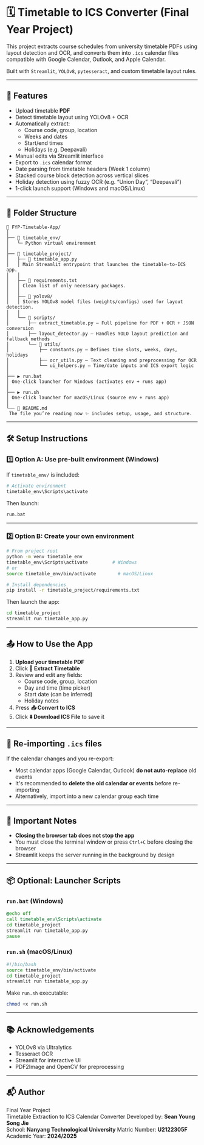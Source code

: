 
# 🗓️ Timetable to ICS Converter (Final Year Project)

This project extracts course schedules from university timetable PDFs using layout detection and OCR, and converts them into `.ics` calendar files compatible with Google Calendar, Outlook, and Apple Calendar.

Built with `Streamlit`, `YOLOv8`, `pytesseract`, and custom timetable layout rules.

---

## 🚀 Features

- Upload timetable **PDF**
- Detect timetable layout using YOLOv8 + OCR
- Automatically extract:
  - Course code, group, location
  - Weeks and dates
  - Start/end times
  - Holidays (e.g. Deepavali)
- Manual edits via Streamlit interface
- Export to `.ics` calendar format
- Date parsing from timetable headers (Week 1 column)
- Stacked course block detection across vertical slices
- Holiday detection using fuzzy OCR (e.g. “Union Day”, “Deepavali”)
- 1-click launch support (Windows and macOS/Linux)

---

## 🧱 Folder Structure
```
📁 FYP-Timetable-App/
│
├── 📁 timetable_env/ 
│   └─ Python virtual environment
│
├── 📁 timetable_project/  
│   ├── 🧠 timetable_app.py  
│   │ Main Streamlit entrypoint that launches the timetable-to-ICS app.
│   │
│   ├── 📄 requirements.txt  
│   │ Clean list of only necessary packages.
│   │
│   ├── 📁 yolov8/  
│   │ Stores YOLOv8 model files (weights/configs) used for layout detection.
│   │
│   └── 📁 scripts/  
│       ├── extract_timetable.py – Full pipeline for PDF + OCR + JSON conversion  
│       ├── layout_detector.py – Handles YOLO layout prediction and fallback methods  
│       └── 📁 utils/  
│           ├── constants.py – Defines time slots, weeks, days, holidays  
│           ├── ocr_utils.py – Text cleaning and preprocessing for OCR  
│           └── ui_helpers.py – Time/date inputs and ICS export logic
│
├── ▶️ run.bat  
│ One-click launcher for Windows (activates env + runs app)
│
├── ▶️ run.sh  
│ One-click launcher for macOS/Linux (source env + runs app)
│
└── 📘 README.md  
 The file you’re reading now ✨ includes setup, usage, and structure.
```
---

## 🛠️ Setup Instructions

### 1️⃣ Option A: Use pre-built environment (Windows)

If `timetable_env/` is included:

```bash
# Activate environment
timetable_env\Scripts\activate
```

Then launch:

```bash
run.bat
```

---

### 2️⃣ Option B: Create your own environment

```bash
# From project root
python -m venv timetable_env
timetable_env\Scripts\activate         # Windows
# or
source timetable_env/bin/activate        # macOS/Linux

# Install dependencies
pip install -r timetable_project/requirements.txt
```

Then launch the app:

```bash
cd timetable_project
streamlit run timetable_app.py
```

---

## 📤 How to Use the App

1. **Upload your timetable PDF**
2. Click **🧠 Extract Timetable**
3. Review and edit any fields:
   - Course code, group, location
   - Day and time (time picker)
   - Start date (can be inferred)
   - Holiday notes
4. Press **📥 Convert to ICS**
5. Click **⬇️ Download ICS File** to save it

---

## 🔁 Re-importing `.ics` files

If the calendar changes and you re-export:

- Most calendar apps (Google Calendar, Outlook) **do not auto-replace** old events
- It's recommended to **delete the old calendar or events** before re-importing
- Alternatively, import into a new calendar group each time

---

## 🛑 Important Notes

- **Closing the browser tab does not stop the app**
- You must close the terminal window or press `Ctrl+C` before closing the browser
- Streamlit keeps the server running in the background by design

---

## 📦 Optional: Launcher Scripts

### `run.bat` (Windows)

```bat
@echo off
call timetable_env\Scripts\activate
cd timetable_project
streamlit run timetable_app.py
pause
```

### `run.sh` (macOS/Linux)

```bash
#!/bin/bash
source timetable_env/bin/activate
cd timetable_project
streamlit run timetable_app.py
```

Make `run.sh` executable:

```bash
chmod +x run.sh
```

---

## 📚 Acknowledgements

- YOLOv8 via Ultralytics
- Tesseract OCR
- Streamlit for interactive UI
- PDF2Image and OpenCV for preprocessing

---

## 📬 Author

Final Year Project  
Timetable Extraction to ICS Calendar Converter
Developed by: **Sean Young Song Jie**  
School: **Nanyang Technological University** 
Matric Number: **U2122305F**  
Academic Year: **2024/2025**
